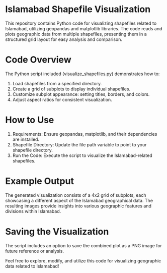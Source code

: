 # Islamabad Shapefile Visualization

This repository contains Python code for visualizing shapefiles related to Islamabad, utilizing geopandas and matplotlib libraries. The code reads and plots geographic data from multiple shapefiles, presenting them in a structured grid layout for easy analysis and comparison.

# Code Overview

The Python script included (visualize_shapefiles.py) demonstrates how to:

  1. Load shapefiles from a specified directory.
  2. Create a grid of subplots to display individual shapefiles.
  3. Customize subplot appearance: setting titles, borders, and colors.
  4. Adjust aspect ratios for consistent visualization.

# How to Use

  1. Requirements: Ensure geopandas, matplotlib, and their dependencies are installed.
  2. Shapefile Directory: Update the file path variable to point to your shapefile directory.
  3. Run the Code: Execute the script to visualize the Islamabad-related shapefiles.

# Example Output

The generated visualization consists of a 4x2 grid of subplots, each showcasing a different aspect of the Islamabad geographical data. The resulting images provide insights into various geographic features and divisions within Islamabad.

# Saving the Visualization

The script includes an option to save the combined plot as a PNG image for future reference or analysis.

Feel free to explore, modify, and utilize this code for visualizing geographic data related to Islamabad!
